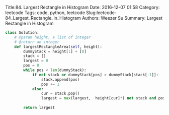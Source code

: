 Title:84. Largest Rectangle in Histogram 
Date: 2016-12-07 01:58
Category: leetcode
Tags: code, python, leetcode
Slug:leetcode-84_Largest_Rectangle_in_Histogram 
Authors: Weezer Su
Summary: Largest Rectangle in Histogram


```python
class Solution:
    # @param height, a list of integer
    # @return an integer
    def largestRectangleArea(self, height):
        dummyStack = height[:] + [0]
        stack = []
        largest = 0
        pos = 0
        while pos < len(dummyStack):
            if not stack or dummyStack[pos] > dummyStack[stack[-1]]:
                stack.append(pos)
                pos += 1
            else:
                cur = stack.pop()
                largest = max(largest,  height[cur]*( not stack and pos or pos - stack[-1] - 1))
        
        return largest
```

